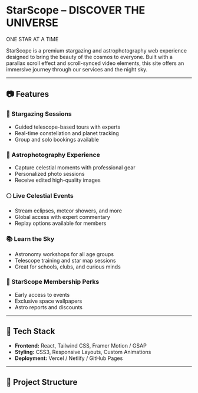 # StarScope – DISCOVER THE UNIVERSE
ONE STAR AT A TIME

StarScope is a premium stargazing and astrophotography web experience designed to bring the beauty of the cosmos to everyone. Built with a parallax scroll effect and scroll-synced video elements, this site offers an immersive journey through our services and the night sky.

---

## 📷 Features

### 🔭 Stargazing Sessions
- Guided telescope-based tours with experts
- Real-time constellation and planet tracking
- Group and solo bookings available

### 📸 Astrophotography Experience
- Capture celestial moments with professional gear
- Personalized photo sessions
- Receive edited high-quality images

### 🌕 Live Celestial Events
- Stream eclipses, meteor showers, and more
- Global access with expert commentary
- Replay options available for members

### 📚 Learn the Sky
- Astronomy workshops for all age groups
- Telescope training and star map sessions
- Great for schools, clubs, and curious minds

### 💎 StarScope Membership Perks
- Early access to events
- Exclusive space wallpapers
- Astro reports and discounts

---

## 🚀 Tech Stack

- **Frontend:** React, Tailwind CSS, Framer Motion / GSAP
- **Styling:** CSS3, Responsive Layouts, Custom Animations
- **Deployment:** Vercel / Netlify / GitHub Pages

---

## 📂 Project Structure

